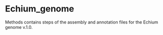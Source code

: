 # Echium_genome

Methods contains steps of the assembly and annotation files for the Echium genome v.1.0.

